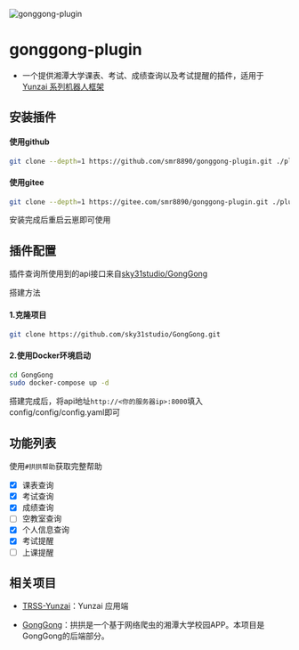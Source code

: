 

![gonggong-plugin](https://socialify.git.ci/smr8890/gonggong-plugin/image?forks=1&issues=1&language=1&name=1&owner=1&pulls=1&stargazers=1&theme=Light)

# gonggong-plugin

- 一个提供湘潭大学课表、考试、成绩查询以及考试提醒的插件，适用于 [Yunzai 系列机器人框架](https://github.com/yhArcadia/Yunzai-Bot-plugins-index)

## 安装插件

#### 使用github

```bash
git clone --depth=1 https://github.com/smr8890/gonggong-plugin.git ./plugins/gonggong-plugin
```

#### 使用gitee

```bash
git clone --depth=1 https://gitee.com/smr8890/gonggong-plugin.git ./plugins/gonggong-plugin
```

安装完成后重启云崽即可使用

## 插件配置

插件查询所使用到的api接口来自[sky31studio/GongGong](https://github.com/sky31studio/GongGong)

搭建方法

#### 1.克隆项目

```bash
git clone https://github.com/sky31studio/GongGong.git
```

#### 2.使用Docker环境启动

```bash
cd GongGong
sudo docker-compose up -d
```

搭建完成后，将api地址`http://<你的服务器ip>:8000`填入config/config/config.yaml即可

## 功能列表

使用`#拱拱帮助`获取完整帮助

- [x] 课表查询
- [x] 考试查询
- [x] 成绩查询
- [ ] 空教室查询
- [x] 个人信息查询
- [x] 考试提醒
- [ ] 上课提醒

## 相关项目

- [TRSS-Yunzai](https://github.com/TimeRainStarSky/Yunzai)：Yunzai 应用端

- [GongGong](https://github.com/sky31studio/GongGong)：拱拱是一个基于网络爬虫的湘潭大学校园APP。本项目是GongGong的后端部分。